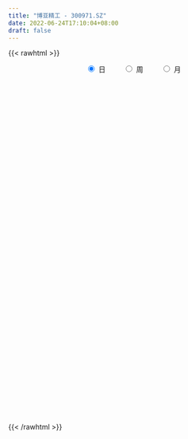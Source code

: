 ```yaml
---
title: "博亚精工 - 300971.SZ"
date: 2022-06-24T17:10:04+08:00
draft: false
---
```

{{< rawhtml >}}
    <div style="text-align: center">
        <label style="padding: 1rem;"><input style="margin-right: .5rem" type="radio" name="period" value="D" checked onclick="period_change(this)">日</label>
        <label style="padding: 1rem;"><input style="margin-right: .5rem" type="radio" name="period" value="W" onclick="period_change(this)">周</label>
        <label style="padding: 1rem;"><input style="margin-right: .5rem" type="radio" name="period" value="M" onclick="period_change(this)">月</label>
    </div>
    <div id="chart" style="height: 700px;"></div> 
    <script type="text/javascript">
        const D_v = [139037.34,92445.89,73125.87,80914.86,70982.46,44482.24,41863.91,31491.57,35878.96,38250.57,38252.52,32068.33,35943.64,37790.79,27698.9,36120.5,53843.96,32982.58,24086.27,30778.63,22217.7,20550.76,42013.86,30377.61,40845.76,30588.51,29373.66,22307.16,25020.8,30353.34,25130.33,26266.7,23688.83,17974.79,16835.4,39855.44,29773.7,24817.72,25462.7,28750.96,23483.54,11874.66,13278.51,14773.24,32583.2,26816.09,20167.13,13720.23,10401.37,14699.93,9747.79,11817.84,10522.97,8174.09,14219.99,10312.87,15884.62,14736.74,14539.2,12418.64,8589.17,10529.0,8806.54,10210.83,12000.91,11700.6,15303.2,32148.65,19069.82,16508.05,16596.69,12438.22,11035.95,19103.13,21287.46,18340.95,29730.82,23813.06,22858.8,34805.84,32520.82,26031.3,54473.54,50428.42,39341.34,28431.37,33750.84,53819.35,79688.36,72992.7,46280.64,63978.43,82988.38,76992.22,65576.5,46847.44,43279.73,41895.03,33385.56,23165.41,31147.27,23696.24,18544.94,17124.68,38862.53,26803.94,30220.03,31107.67,13638.78,11041.52,14353.0,12096.36,11744.8,10891.8,10308.0,6883.0,6713.01,8104.0,8743.44,18357.07,12492.35,12046.59,9754.99,17298.83,13247.57,17048.71,10240.09,19320.27,14662.64,16049.77,7412.18,9829.27,20187.43,10122.27,11365.6,14155.01,19912.42,14604.17,16377.91,14908.81,18852.88,17145.73,14568.27,19459.71,13907.66,16997.96,15174.64,14333.63,10819.75,12410.38,11477.42,9257.0,10459.89,12317.5,14557.92,10932.05,11092.56,8503.95,13274.49,8085.26,5998.66,6640.9,10008.38,8661.92,18038.24,13826.52,8731.03,6072.48,7155.61,6963.8,8156.15,3918.15,9098.05,5809.95,7680.36,8237.14,8328.64,14614.48,9304.7,17328.87,9937.96,13845.85,9403.01,12846.77,17385.34,8218.49,11341.75,6551.11,9371.3,5105.4,4193.04,5893.92,4062.8,4798.1,4263.24,2868.82,5814.95,3989.32,3767.73,3639.46,3730.65,3087.0,16013.3,9485.61,7870.76,6098.19,13264.87,8744.95,20960.9,16508.02,11023.21,9572.94,9367.06,12625.87,14267.26,16749.19,13642.8,11713.66,9376.54,6799.69,5358.45,5857.22,6243.38,7428.01,4466.18,5063.0,4900.79,5159.48,5168.4,3414.0,4132.76,3792.45,3078.92,3521.45,3379.19,3052.69,4772.66,5746.25,4894.22,18292.88,20628.84,12759.67,10125.26,19144.1,13933.22,10945.5,9402.0,9810.4,18418.84,10877.08,11040.04,7195.5,8063.53,7689.45,8693.87,6539.0,9385.7,10188.05,5123.45,4522.35,4417.0,6827.85,4347.96,4853.0,5460.9,4904.7,8486.0,4330.45,6180.9,4613.0,5435.99,5333.0,5062.82,6807.0,8737.83,7048.06,6039.0,5736.35,4465.0,5235.5,7412.05,6096.5,5638.0,12151.38,7800.06,13811.1,10805.5,8774.19,8702.0]
const D_histogram = [0.0,0.0031908832,-0.0530577512,-0.3081419205,-0.6903706923,-0.9277405084,-1.005512697,-0.9992196535,-1.0448641177,-0.9153476196,-0.7420117876,-0.6966631819,-0.4808823071,-0.2884705578,-0.2120326187,-0.0101447372,0.1226045862,0.1562793968,0.1869996978,0.1449084734,0.1477631641,0.1246958162,0.2579755738,0.258952298,0.3971717545,0.4479736205,0.4779521157,0.4532892787,0.3620910335,0.3952420335,0.3856313866,0.3928776299,0.3398528842,0.2874325699,0.2489711236,0.3113286649,0.2873948546,0.248265514,0.2253479991,0.0792624087,-0.0976163774,-0.2166542525,-0.2301632937,-0.182039741,-0.0935648235,-0.0014539696,0.0070620964,-0.0111147111,0.0111156404,-0.0273957629,-0.0425472223,-0.0925818375,-0.1444158597,-0.1451917363,-0.0874285201,-0.0334553322,0.017303757,0.07994059,0.1057131307,0.0895570972,0.0956271008,0.0544650201,0.0291284428,-0.0105542853,-0.0781844424,-0.0798359441,-0.0341211763,0.0612993594,0.0525446573,0.0669024866,-0.0576825592,-0.1088913133,-0.1188347162,-0.0083097325,0.0436740349,0.1384654716,0.2586322712,0.2978321333,0.3294984643,0.4044478833,0.4876356264,0.4479848177,0.5327861617,0.6554704117,0.5604010227,0.5061383443,0.4408528708,0.4840333673,0.8043442501,0.8744884359,0.7419576442,0.7627046455,0.9468966781,1.2478843122,1.1133350585,0.8322072377,0.7356141785,0.4447261578,0.1573357642,-0.0601868442,-0.3544801699,-0.5759956509,-0.7447139603,-0.8532055866,-0.7465613703,-0.7106268953,-0.6426948016,-0.8241995131,-0.934311207,-0.9496537612,-1.0155853846,-1.1183032902,-1.0855349564,-1.0953635933,-0.9667825316,-0.8287380276,-0.7188276296,-0.6510961276,-0.5403923745,-0.314152268,-0.1861842365,-0.0424940425,0.0780878081,0.2325699098,0.2241731757,0.259120651,0.2454225308,0.1356608107,0.0726030648,-0.1392835857,-0.2307264124,-0.2260416881,-0.1053150959,-0.0366452167,0.0533161541,0.1428507043,0.2947453206,0.3820033481,0.4788249086,0.5378213997,0.6306945066,0.6829734104,0.6397792794,0.6792258347,0.6577258195,0.6014827104,0.5090863433,0.4449381451,0.3555334612,0.2516222033,0.1626375071,0.0496501098,-0.0151359946,0.0168997174,-0.0899311724,-0.2218361908,-0.4067092633,-0.5637474069,-0.5476796128,-0.5043930079,-0.4311258354,-0.3597945331,-0.2421799025,-0.1420126595,0.0437617276,0.0365911391,-0.0510159983,-0.077754921,-0.0417895494,-0.0659534837,-0.1716988089,-0.1950077606,-0.1286047663,-0.0704248578,-0.007524862,0.0556915988,0.0965202708,0.1503125401,0.1554608312,0.1888462379,0.1860572769,0.0933085158,0.0681631006,0.0865529595,-0.0597462284,-0.1380906821,-0.263870885,-0.3470938582,-0.4935773205,-0.561779159,-0.5658491046,-0.6437293559,-0.6187329323,-0.6159475612,-0.5352047094,-0.4130796895,-0.2589904519,-0.1344736409,-0.07428009,-0.0688764378,-0.0590115428,-0.0231205264,0.1555278928,0.2422648459,0.258636288,0.3034847787,0.386751932,0.4339694804,0.4953326367,0.5446236722,0.4944545351,0.4427991032,0.3587255397,0.3498200224,0.3092021849,0.3082062734,0.1399413691,-0.0799903652,-0.2204006362,-0.3152308746,-0.419836987,-0.5649732139,-0.577283629,-0.4935313173,-0.4051648105,-0.2946407226,-0.1996017137,-0.1104993253,-0.1105853728,-0.1107950794,-0.1280495447,-0.1560673295,-0.1207220065,-0.0765957508,-0.0661186157,-0.0375636769,-0.0807758126,-0.1607772145,-0.2822515251,-0.1093643298,0.0113801258,0.0401183,-0.0267852893,0.0292605981,0.0342815056,0.0542046767,-0.0351241525,-0.0764862873,-0.3681534789,-0.6078489138,-0.6772125492,-0.7144079316,-0.6244781371,-0.4938975929,-0.3537683278,-0.2052591346,-0.0434985957,0.0786200657,0.1788837629,0.2527655479,0.2992807859,0.3229699689,0.3533486418,0.3842459508,0.4129728686,0.4563993886,0.3851072333,0.3634720049,0.3547593819,0.3384783201,0.3519970654,0.3692810957,0.3884537632,0.4254268867,0.4763927549,0.4532375907,0.4112472067,0.3223390931,0.2507077245,0.2154248885,0.1525908885,0.1079814377,0.0922034103,0.0746916681,0.0849207962,0.1124457615,0.0687019753,0.0794277012,0.1069579774]
const D_fast = [0.0,0.003988604,-0.0655244681,-0.3976441176,-0.9524655624,-1.4217705057,-1.7509208686,-1.9944327384,-2.301293232,-2.4006136389,-2.4127807538,-2.5415979435,-2.4460376455,-2.3257435357,-2.3023137512,-2.102962054,-1.9395615841,-1.8668169243,-1.7893466989,-1.7952108049,-1.7554153232,-1.7473087171,-1.5495350659,-1.4838202673,-1.2463078721,-1.083512601,-0.9340460769,-0.8453865942,-0.846062081,-0.7141005726,-0.6273033729,-0.5218377222,-0.4898992468,-0.4704614186,-0.446680084,-0.3064903765,-0.2585754731,-0.2356384352,-0.2022189504,-0.3284889386,-0.529771819,-0.7029732572,-0.7740231219,-0.7714095045,-0.7063257928,-0.6145784313,-0.6042968412,-0.6252523265,-0.6002430648,-0.6456034089,-0.6713916739,-0.7445717484,-0.8325097356,-0.8695835463,-0.8336774601,-0.7880681052,-0.7329830767,-0.6503610963,-0.5981602729,-0.5919270321,-0.5619502533,-0.589496079,-0.6075505455,-0.649871845,-0.7370481127,-0.7586586004,-0.7214741266,-0.6107287512,-0.6063472889,-0.575263838,-0.7142695235,-0.792701106,-0.8323531879,-0.7239056374,-0.6610033612,-0.5315955567,-0.3467706892,-0.2331127938,-0.1190718467,0.0569895432,0.2620861928,0.3344315885,0.552429473,0.8389813259,0.8840121926,0.9562841003,1.0012118444,1.1654006828,1.6867976282,1.9755639229,2.0285225422,2.239945705,2.6608619071,3.2738206192,3.4176051302,3.3445291188,3.4318396042,3.252133123,3.0040766705,2.771507351,2.3885939828,2.023079589,1.6681827895,1.3463897667,1.2663936403,1.1246713915,1.0319297848,0.644375195,0.3006856994,0.0479297049,-0.2718982647,-0.6541919928,-0.8928073982,-1.1764769334,-1.2895915045,-1.3587315074,-1.4285280168,-1.5235705467,-1.5479648873,-1.4002628477,-1.3188408754,-1.185774192,-1.0456703894,-0.8330458103,-0.7853992505,-0.6856716124,-0.6380140999,-0.7138606174,-0.758767597,-1.005475144,-1.1545995738,-1.2064252715,-1.1120274532,-1.0525188782,-0.9492284689,-0.8239812427,-0.5984002962,-0.4156414317,-0.199113644,-0.005661803,0.2448849305,0.467907187,0.5846578758,0.7939108898,0.9368423294,1.030969898,1.0658451167,1.1129314548,1.1124101362,1.0714044291,1.0230791096,0.9225042398,0.8539341368,0.8901947782,0.7608810952,0.573517029,0.2869666407,-0.0110083546,-0.1318604636,-0.2146721108,-0.2491863972,-0.2678037281,-0.2107340731,-0.146069995,0.0506448239,0.0526220203,-0.0477391167,-0.0939167697,-0.0683987854,-0.1090510907,-0.257721118,-0.3297820099,-0.2955302071,-0.2549565131,-0.1939377328,-0.1167983723,-0.0518396327,0.0395307717,0.0835442706,0.1641412368,0.207866595,0.1384449629,0.1303403228,0.1703684216,0.0091326766,-0.1037344477,-0.2954823718,-0.4654788095,-0.7353566019,-0.9440032302,-1.0895354519,-1.3283480422,-1.4580348517,-1.6092363709,-1.6622946965,-1.6434395989,-1.5540979743,-1.4631995736,-1.4215760451,-1.4333915023,-1.438279493,-1.4081686083,-1.1906382159,-1.0433350513,-0.9623045371,-0.8415848518,-0.6616297155,-0.5059197971,-0.3207234815,-0.135276528,-0.0618320313,-0.0027876874,0.0028201341,0.0813696223,0.118052331,0.194107988,0.0608284258,-0.1791008997,-0.3746113298,-0.5482492868,-0.757814646,-1.0441941764,-1.2008254988,-1.2404560163,-1.2533807122,-1.2165168049,-1.1713782244,-1.1099006674,-1.1376330581,-1.1655415345,-1.214808386,-1.2818430031,-1.2766781818,-1.2517008638,-1.2577533826,-1.2385893631,-1.3019954519,-1.4221911574,-1.6142283494,-1.4686822365,-1.3450927494,-1.3063250002,-1.3799249118,-1.3165638749,-1.302972591,-1.2694982508,-1.3676081181,-1.4280918247,-1.8117973861,-2.2034550494,-2.4421218221,-2.6579191873,-2.7241089272,-2.7170027812,-2.6653155981,-2.5681211885,-2.4172352986,-2.2754616207,-2.1304769828,-1.9934038109,-1.8720683763,-1.7676367011,-1.6489208678,-1.5219620711,-1.3899919361,-1.232465569,-1.2074809159,-1.1382481431,-1.0582709206,-0.9899324025,-0.8884143908,-0.7788100866,-0.6625239783,-0.519194133,-0.3491300761,-0.2589758426,-0.198154425,-0.2064777653,-0.2154322027,-0.1968588166,-0.2215450945,-0.2391591859,-0.2318863607,-0.2307251859,-0.1992658588,-0.1436294531,-0.1701977455,-0.1396150943,-0.0853453237]
const D_slow = [0.0,0.0007977208,-0.012466717,-0.0895021971,-0.2620948702,-0.4940299973,-0.7454081715,-0.9952130849,-1.2564291143,-1.4852660192,-1.6707689661,-1.8449347616,-1.9651553384,-2.0372729778,-2.0902811325,-2.0928173168,-2.0621661703,-2.0230963211,-1.9763463966,-1.9401192783,-1.9031784873,-1.8720045332,-1.8075106398,-1.7427725653,-1.6434796266,-1.5314862215,-1.4119981926,-1.2986758729,-1.2081531145,-1.1093426062,-1.0129347595,-0.914715352,-0.829752131,-0.7578939885,-0.6956512076,-0.6178190414,-0.5459703277,-0.4839039492,-0.4275669495,-0.4077513473,-0.4321554416,-0.4863190048,-0.5438598282,-0.5893697634,-0.6127609693,-0.6131244617,-0.6113589376,-0.6141376154,-0.6113587053,-0.618207646,-0.6288444516,-0.6519899109,-0.6880938759,-0.7243918099,-0.74624894,-0.754612773,-0.7502868338,-0.7303016863,-0.7038734036,-0.6814841293,-0.6575773541,-0.6439610991,-0.6366789884,-0.6393175597,-0.6588636703,-0.6788226563,-0.6873529504,-0.6720281105,-0.6588919462,-0.6421663246,-0.6565869644,-0.6838097927,-0.7135184717,-0.7155959049,-0.7046773961,-0.6700610282,-0.6054029604,-0.5309449271,-0.448570311,-0.3474583402,-0.2255494336,-0.1135532292,0.0196433113,0.1835109142,0.3236111699,0.450145756,0.5603589736,0.6813673155,0.882453378,1.101075487,1.286564898,1.4772410594,1.713965229,2.025936307,2.3042700716,2.5123218811,2.6962254257,2.8074069652,2.8467409062,2.8316941952,2.7430741527,2.59907524,2.4128967499,2.1995953532,2.0129550106,1.8352982868,1.6746245864,1.4685747081,1.2349969064,0.9975834661,0.7436871199,0.4641112974,0.1927275583,-0.0811133401,-0.3228089729,-0.5299934798,-0.7097003872,-0.8724744191,-1.0075725128,-1.0861105798,-1.1326566389,-1.1432801495,-1.1237581975,-1.0656157201,-1.0095724261,-0.9447922634,-0.8834366307,-0.849521428,-0.8313706618,-0.8661915583,-0.9238731614,-0.9803835834,-1.0067123574,-1.0158736615,-1.002544623,-0.9668319469,-0.8931456168,-0.7976447798,-0.6779385526,-0.5434832027,-0.3858095761,-0.2150662235,-0.0551214036,0.1146850551,0.2791165099,0.4294871875,0.5567587734,0.6679933097,0.756876675,0.8197822258,0.8604416026,0.87285413,0.8690701314,0.8732950607,0.8508122676,0.7953532199,0.6936759041,0.5527390523,0.4158191491,0.2897208972,0.1819394383,0.091990805,0.0314458294,-0.0040573355,0.0068830964,0.0160308812,0.0032768816,-0.0161618487,-0.026609236,-0.0430976069,-0.0860223091,-0.1347742493,-0.1669254409,-0.1845316553,-0.1864128708,-0.1724899711,-0.1483599034,-0.1107817684,-0.0719165606,-0.0247050011,0.0218093181,0.0451364471,0.0621772222,0.0838154621,0.068878905,0.0343562345,-0.0316114868,-0.1183849513,-0.2417792815,-0.3822240712,-0.5236863473,-0.6846186863,-0.8393019194,-0.9932888097,-1.1270899871,-1.2303599094,-1.2951075224,-1.3287259326,-1.3472959551,-1.3645150646,-1.3792679502,-1.3850480819,-1.3461661087,-1.2855998972,-1.2209408252,-1.1450696305,-1.0483816475,-0.9398892774,-0.8160561182,-0.6799002002,-0.5562865664,-0.4455867906,-0.3559054057,-0.2684504001,-0.1911498539,-0.1140982855,-0.0791129432,-0.0991105345,-0.1542106936,-0.2330184122,-0.337977659,-0.4792209625,-0.6235418697,-0.746924699,-0.8482159017,-0.9218760823,-0.9717765107,-0.9994013421,-1.0270476853,-1.0547464551,-1.0867588413,-1.1257756737,-1.1559561753,-1.175105113,-1.1916347669,-1.2010256862,-1.2212196393,-1.2614139429,-1.3319768242,-1.3593179067,-1.3564728752,-1.3464433002,-1.3531396225,-1.345824473,-1.3372540966,-1.3237029274,-1.3324839656,-1.3516055374,-1.4436439071,-1.5956061356,-1.7649092729,-1.9435112558,-2.09963079,-2.2231051883,-2.3115472702,-2.3628620539,-2.3737367028,-2.3540816864,-2.3093607457,-2.2461693587,-2.1713491622,-2.09060667,-2.0022695096,-1.9062080219,-1.8029648047,-1.6888649576,-1.5925881492,-1.501720148,-1.4130303025,-1.3284107225,-1.2404114562,-1.1480911822,-1.0509777415,-0.9446210198,-0.825522831,-0.7122134333,-0.6094016317,-0.5288168584,-0.4661399273,-0.4122837051,-0.374135983,-0.3471406236,-0.324089771,-0.305416854,-0.2841866549,-0.2560752146,-0.2388997208,-0.2190427955,-0.1923033011]
const D_data = [['2021-04-15', 50.0, 45.26, 45.02, 53.28],['2021-04-16', 41.66, 45.31, 41.22, 46.0],['2021-04-19', 44.0, 44.4, 42.0, 45.36],['2021-04-20', 44.65, 40.91, 40.66, 45.25],['2021-04-21', 39.45, 37.16, 37.0, 40.2],['2021-04-22', 37.1, 36.59, 36.11, 37.58],['2021-04-23', 36.95, 36.87, 36.76, 37.77],['2021-04-26', 36.18, 36.8, 35.86, 37.28],['2021-04-27', 36.6, 35.06, 34.63, 36.69],['2021-04-28', 35.35, 36.5, 35.3, 37.09],['2021-04-29', 36.27, 36.98, 36.13, 37.71],['2021-04-30', 36.59, 35.14, 35.03, 37.4],['2021-05-06', 35.12, 37.24, 34.8, 37.24],['2021-05-07', 37.6, 37.46, 36.61, 38.52],['2021-05-10', 37.59, 36.24, 36.11, 37.6],['2021-05-11', 35.86, 38.18, 35.72, 38.18],['2021-05-12', 38.8, 37.97, 37.9, 40.98],['2021-05-13', 37.14, 37.0, 36.4, 37.95],['2021-05-14', 37.2, 36.99, 36.72, 37.6],['2021-05-17', 37.0, 35.9, 35.4, 37.17],['2021-05-18', 35.63, 36.2, 35.63, 36.97],['2021-05-19', 36.04, 35.66, 35.61, 36.54],['2021-05-20', 35.66, 37.81, 35.5, 38.12],['2021-05-21', 37.3, 36.47, 36.21, 37.74],['2021-05-24', 36.37, 38.59, 36.02, 38.68],['2021-05-25', 38.99, 38.12, 37.55, 39.2],['2021-05-26', 37.97, 38.24, 37.32, 38.62],['2021-05-27', 38.2, 37.75, 37.56, 38.2],['2021-05-28', 37.78, 36.75, 36.66, 38.14],['2021-05-31', 36.76, 38.29, 36.67, 38.36],['2021-06-01', 37.92, 37.98, 37.61, 38.46],['2021-06-02', 38.24, 38.36, 37.82, 38.69],['2021-06-03', 38.67, 37.65, 37.61, 38.76],['2021-06-04', 37.38, 37.51, 37.23, 38.5],['2021-06-07', 37.52, 37.55, 37.23, 38.3],['2021-06-08', 37.53, 39.01, 37.3, 39.38],['2021-06-09', 38.82, 38.19, 38.08, 39.3],['2021-06-10', 38.29, 37.97, 37.65, 38.66],['2021-06-11', 37.52, 38.13, 37.31, 38.35],['2021-06-15', 38.14, 36.19, 35.97, 38.16],['2021-06-16', 35.9, 34.86, 34.71, 36.0],['2021-06-17', 34.32, 34.59, 34.32, 35.06],['2021-06-18', 34.65, 35.3, 34.65, 35.45],['2021-06-21', 34.89, 35.92, 34.89, 35.97],['2021-06-22', 36.51, 36.6, 36.51, 38.5],['2021-06-23', 36.53, 37.01, 36.53, 38.2],['2021-06-24', 36.6, 36.15, 36.03, 37.54],['2021-06-25', 36.0, 35.7, 35.6, 36.27],['2021-06-28', 36.39, 36.13, 35.69, 36.39],['2021-06-29', 36.23, 35.23, 35.01, 36.23],['2021-06-30', 35.23, 35.26, 35.08, 35.54],['2021-07-01', 35.51, 34.5, 34.46, 35.51],['2021-07-02', 34.79, 34.01, 33.88, 34.89],['2021-07-05', 34.01, 34.29, 33.92, 34.3],['2021-07-06', 34.8, 34.98, 34.19, 35.24],['2021-07-07', 34.68, 35.08, 34.61, 35.23],['2021-07-08', 35.12, 35.21, 34.81, 35.74],['2021-07-09', 35.21, 35.6, 35.01, 35.82],['2021-07-12', 36.0, 35.35, 35.17, 36.0],['2021-07-13', 35.59, 34.83, 34.72, 35.59],['2021-07-14', 34.76, 35.06, 34.6, 35.11],['2021-07-15', 35.05, 34.34, 34.07, 35.09],['2021-07-16', 34.35, 34.3, 34.1, 34.85],['2021-07-19', 34.08, 33.86, 33.68, 34.53],['2021-07-20', 33.83, 33.09, 32.91, 33.83],['2021-07-21', 33.3, 33.57, 32.95, 33.86],['2021-07-22', 33.57, 34.14, 33.08, 34.17],['2021-07-23', 34.5, 35.06, 34.26, 35.86],['2021-07-26', 34.6, 33.94, 33.65, 35.34],['2021-07-27', 34.34, 34.2, 33.82, 35.23],['2021-07-28', 33.79, 32.07, 32.04, 34.0],['2021-07-29', 32.07, 32.35, 32.07, 32.78],['2021-07-30', 32.0, 32.51, 31.9, 32.8],['2021-08-02', 32.51, 34.14, 32.05, 34.18],['2021-08-03', 34.4, 33.76, 33.67, 35.28],['2021-08-04', 33.73, 34.67, 33.73, 34.85],['2021-08-05', 34.74, 35.64, 34.41, 35.96],['2021-08-06', 36.0, 35.2, 34.72, 36.3],['2021-08-09', 35.41, 35.48, 35.16, 36.35],['2021-08-10', 35.39, 36.55, 35.28, 37.37],['2021-08-11', 36.46, 37.4, 36.21, 37.57],['2021-08-12', 37.0, 36.33, 35.71, 37.02],['2021-08-13', 36.2, 38.4, 36.0, 42.01],['2021-08-16', 38.5, 39.93, 37.51, 40.5],['2021-08-17', 39.23, 37.8, 37.58, 39.56],['2021-08-18', 37.33, 38.39, 37.06, 38.6],['2021-08-19', 37.7, 38.38, 36.76, 39.4],['2021-08-20', 39.25, 40.14, 38.5, 42.58],['2021-08-23', 41.46, 45.23, 41.0, 47.67],['2021-08-24', 44.66, 43.97, 43.25, 47.37],['2021-08-25', 43.14, 42.08, 41.61, 43.69],['2021-08-26', 42.27, 44.5, 41.04, 46.37],['2021-08-27', 44.0, 48.02, 42.62, 52.86],['2021-08-30', 48.02, 51.95, 46.22, 54.76],['2021-08-31', 51.82, 48.2, 48.1, 53.33],['2021-09-01', 48.78, 46.36, 45.51, 49.23],['2021-09-02', 46.05, 48.65, 45.56, 49.57],['2021-09-03', 47.6, 46.03, 44.6, 50.88],['2021-09-06', 46.01, 45.15, 43.35, 46.19],['2021-09-07', 44.52, 45.1, 44.37, 45.72],['2021-09-08', 44.72, 42.98, 42.98, 44.97],['2021-09-09', 42.83, 42.5, 41.7, 43.8],['2021-09-10', 42.74, 41.93, 41.3, 42.96],['2021-09-13', 42.0, 41.62, 41.16, 42.65],['2021-09-14', 41.76, 43.97, 41.4, 44.65],['2021-09-15', 43.0, 43.16, 42.21, 44.38],['2021-09-16', 42.95, 43.55, 42.36, 45.36],['2021-09-17', 43.5, 39.75, 39.65, 43.5],['2021-09-22', 38.69, 39.34, 38.59, 40.31],['2021-09-23', 39.92, 39.59, 39.17, 39.95],['2021-09-24', 39.3, 38.07, 37.92, 39.54],['2021-09-27', 37.91, 36.38, 36.15, 38.56],['2021-09-28', 36.59, 37.05, 36.11, 38.1],['2021-09-29', 36.41, 35.71, 35.61, 36.96],['2021-09-30', 36.09, 36.91, 36.0, 37.0],['2021-10-08', 37.12, 36.97, 36.8, 37.5],['2021-10-11', 36.99, 36.58, 35.71, 36.99],['2021-10-12', 36.68, 35.87, 35.06, 36.68],['2021-10-13', 35.6, 36.28, 35.3, 36.88],['2021-10-14', 35.95, 38.15, 35.95, 38.62],['2021-10-15', 37.47, 37.52, 37.02, 38.19],['2021-10-18', 37.01, 38.2, 37.01, 38.61],['2021-10-19', 37.91, 38.48, 37.63, 38.56],['2021-10-20', 38.56, 39.62, 38.19, 40.22],['2021-10-21', 39.0, 38.01, 37.73, 39.01],['2021-10-22', 37.89, 38.68, 36.89, 39.36],['2021-10-25', 38.21, 38.2, 37.69, 38.45],['2021-10-26', 36.94, 36.69, 36.37, 38.48],['2021-10-27', 36.61, 36.77, 36.22, 38.58],['2021-10-28', 36.21, 34.01, 34.01, 36.26],['2021-10-29', 34.01, 34.42, 33.75, 34.85],['2021-11-01', 34.29, 35.07, 34.29, 35.32],['2021-11-02', 35.1, 36.59, 35.1, 37.4],['2021-11-03', 36.21, 36.25, 35.8, 36.74],['2021-11-04', 36.38, 36.81, 36.1, 37.2],['2021-11-05', 36.62, 37.23, 36.29, 37.58],['2021-11-08', 37.32, 38.71, 36.89, 39.53],['2021-11-09', 38.51, 38.7, 38.1, 38.95],['2021-11-10', 38.89, 39.56, 38.63, 39.62],['2021-11-11', 39.24, 39.83, 39.01, 40.29],['2021-11-12', 39.98, 41.07, 39.98, 41.28],['2021-11-15', 41.0, 41.44, 40.25, 41.85],['2021-11-16', 41.44, 40.78, 40.15, 41.44],['2021-11-17', 40.5, 42.34, 40.3, 42.98],['2021-11-18', 42.3, 42.19, 41.42, 42.56],['2021-11-19', 41.8, 42.1, 41.62, 43.47],['2021-11-22', 42.0, 41.76, 41.64, 42.77],['2021-11-23', 42.38, 42.16, 41.8, 43.34],['2021-11-24', 42.63, 41.85, 41.52, 42.66],['2021-11-25', 42.25, 41.5, 41.21, 42.25],['2021-11-26', 41.7, 41.45, 41.41, 42.77],['2021-11-29', 40.57, 40.81, 40.5, 41.43],['2021-11-30', 40.7, 41.07, 40.21, 41.95],['2021-12-01', 41.08, 42.32, 40.6, 42.32],['2021-12-02', 42.36, 40.47, 40.12, 42.36],['2021-12-03', 40.21, 39.5, 39.43, 40.49],['2021-12-06', 39.61, 37.83, 37.74, 39.65],['2021-12-07', 37.98, 36.95, 36.81, 37.98],['2021-12-08', 37.4, 38.36, 37.4, 39.46],['2021-12-09', 38.55, 38.49, 38.29, 38.97],['2021-12-10', 38.09, 38.84, 38.02, 39.2],['2021-12-13', 38.91, 38.91, 38.28, 39.29],['2021-12-14', 38.5, 39.77, 38.5, 40.16],['2021-12-15', 39.93, 39.99, 39.4, 40.36],['2021-12-16', 40.0, 41.8, 40.0, 41.87],['2021-12-17', 41.4, 39.9, 39.89, 41.75],['2021-12-20', 39.61, 38.63, 38.57, 39.94],['2021-12-21', 38.63, 39.03, 38.46, 39.33],['2021-12-22', 38.95, 39.79, 38.85, 40.38],['2021-12-23', 40.06, 39.02, 38.58, 40.06],['2021-12-24', 38.9, 37.54, 37.5, 39.4],['2021-12-27', 37.8, 38.06, 37.33, 38.38],['2021-12-28', 38.33, 39.15, 38.29, 39.85],['2021-12-29', 39.15, 39.28, 38.61, 39.58],['2021-12-30', 39.44, 39.61, 38.92, 40.0],['2021-12-31', 39.61, 39.95, 39.4, 40.25],['2022-01-04', 39.94, 39.99, 39.12, 39.99],['2022-01-05', 39.49, 40.49, 39.14, 40.66],['2022-01-06', 39.9, 40.15, 39.45, 40.5],['2022-01-07', 40.0, 40.74, 39.56, 41.07],['2022-01-10', 40.55, 40.52, 40.01, 40.95],['2022-01-11', 40.59, 39.25, 39.2, 41.18],['2022-01-12', 39.35, 39.85, 39.35, 40.92],['2022-01-13', 40.02, 40.45, 39.32, 40.85],['2022-01-14', 39.81, 38.06, 37.81, 39.93],['2022-01-17', 37.8, 38.23, 37.42, 38.7],['2022-01-18', 38.28, 36.92, 36.92, 38.36],['2022-01-19', 36.99, 36.63, 36.45, 37.17],['2022-01-20', 36.61, 34.85, 34.6, 36.85],['2022-01-21', 35.19, 34.78, 34.49, 35.19],['2022-01-24', 34.78, 34.87, 34.33, 35.11],['2022-01-25', 34.47, 33.15, 33.15, 35.1],['2022-01-26', 33.15, 33.68, 33.15, 34.16],['2022-01-27', 33.68, 32.85, 32.8, 33.72],['2022-01-28', 33.39, 33.44, 32.66, 33.75],['2022-02-07', 33.88, 33.96, 33.61, 34.2],['2022-02-08', 33.95, 34.66, 33.51, 34.81],['2022-02-09', 34.5, 34.7, 34.45, 34.99],['2022-02-10', 34.73, 34.12, 34.0, 34.84],['2022-02-11', 34.07, 33.36, 33.1, 34.11],['2022-02-14', 33.65, 33.21, 33.01, 33.85],['2022-02-15', 33.53, 33.43, 32.93, 33.53],['2022-02-16', 33.42, 35.66, 33.18, 36.49],['2022-02-17', 35.05, 35.2, 34.92, 35.86],['2022-02-18', 34.95, 34.62, 34.2, 35.35],['2022-02-21', 34.62, 35.2, 34.32, 35.28],['2022-02-22', 35.37, 36.15, 34.41, 37.56],['2022-02-23', 36.13, 36.24, 35.56, 36.5],['2022-02-24', 35.8, 36.96, 35.31, 37.53],['2022-02-25', 35.91, 37.42, 35.6, 37.79],['2022-02-28', 37.47, 36.5, 36.18, 37.61],['2022-03-01', 36.57, 36.51, 36.3, 37.41],['2022-03-02', 36.31, 36.0, 35.68, 36.52],['2022-03-03', 36.03, 36.93, 35.61, 36.99],['2022-03-04', 36.5, 36.63, 35.81, 37.43],['2022-03-07', 36.59, 37.24, 35.8, 37.68],['2022-03-08', 37.34, 34.85, 34.63, 37.38],['2022-03-09', 34.67, 33.16, 31.16, 35.21],['2022-03-10', 34.0, 33.04, 32.81, 34.34],['2022-03-11', 32.82, 32.73, 31.58, 32.92],['2022-03-14', 32.22, 31.73, 31.71, 32.7],['2022-03-15', 31.73, 30.09, 30.09, 31.73],['2022-03-16', 30.6, 30.79, 29.8, 31.05],['2022-03-17', 31.28, 31.66, 30.86, 32.05],['2022-03-18', 31.7, 31.71, 31.35, 32.08],['2022-03-21', 31.73, 32.12, 31.6, 32.23],['2022-03-22', 31.82, 32.15, 31.82, 32.77],['2022-03-23', 31.96, 32.31, 31.78, 32.46],['2022-03-24', 32.05, 31.2, 31.1, 32.05],['2022-03-25', 31.31, 30.96, 30.96, 31.74],['2022-03-28', 31.87, 30.45, 30.0, 31.87],['2022-03-29', 30.45, 29.92, 29.91, 30.79],['2022-03-30', 29.97, 30.46, 29.97, 30.6],['2022-03-31', 30.46, 30.54, 30.01, 30.89],['2022-04-01', 30.1, 30.04, 30.0, 30.6],['2022-04-06', 30.01, 30.16, 29.92, 30.44],['2022-04-07', 30.0, 29.0, 28.88, 30.1],['2022-04-08', 29.28, 27.93, 27.8, 29.28],['2022-04-11', 27.88, 26.5, 26.43, 27.88],['2022-04-12', 26.55, 29.98, 26.3, 31.68],['2022-04-13', 29.69, 29.89, 28.1, 31.58],['2022-04-14', 30.49, 28.97, 28.63, 30.49],['2022-04-15', 28.19, 27.48, 27.3, 28.87],['2022-04-18', 27.5, 28.8, 27.18, 30.29],['2022-04-19', 28.23, 28.16, 27.88, 29.0],['2022-04-20', 28.15, 28.26, 27.9, 28.63],['2022-04-21', 28.1, 26.52, 26.36, 28.35],['2022-04-22', 26.7, 26.53, 25.62, 26.7],['2022-04-25', 23.5, 22.11, 22.0, 24.2],['2022-04-26', 21.79, 20.71, 20.61, 22.52],['2022-04-27', 20.32, 21.25, 20.0, 21.51],['2022-04-28', 20.9, 20.54, 20.26, 21.27],['2022-04-29', 20.87, 21.45, 20.64, 21.72],['2022-05-05', 21.57, 21.8, 21.35, 22.13],['2022-05-06', 21.41, 21.99, 21.22, 22.35],['2022-05-09', 21.84, 22.32, 21.83, 22.85],['2022-05-10', 21.91, 22.89, 21.91, 23.49],['2022-05-11', 22.68, 22.84, 22.62, 23.76],['2022-05-12', 22.71, 22.94, 22.69, 23.38],['2022-05-13', 23.27, 22.93, 22.72, 23.27],['2022-05-16', 22.93, 22.82, 22.8, 23.65],['2022-05-17', 23.0, 22.67, 22.2, 23.0],['2022-05-18', 22.56, 22.88, 22.56, 23.45],['2022-05-19', 22.7, 23.07, 22.42, 23.1],['2022-05-20', 23.14, 23.26, 22.93, 23.67],['2022-05-23', 23.23, 23.74, 23.22, 23.82],['2022-05-24', 23.68, 22.33, 22.31, 24.12],['2022-05-25', 22.21, 22.78, 22.16, 22.88],['2022-05-26', 22.85, 22.94, 22.03, 23.09],['2022-05-27', 23.3, 22.86, 22.71, 23.43],['2022-05-30', 23.28, 23.32, 22.46, 23.33],['2022-05-31', 23.37, 23.57, 22.73, 23.64],['2022-06-01', 23.75, 23.84, 23.08, 24.2],['2022-06-02', 23.7, 24.4, 23.54, 24.46],['2022-06-06', 24.46, 25.05, 24.46, 25.38],['2022-06-07', 24.95, 24.46, 24.29, 25.14],['2022-06-08', 24.46, 24.3, 23.9, 24.76],['2022-06-09', 24.23, 23.57, 23.33, 24.45],['2022-06-10', 23.16, 23.51, 22.81, 23.67],['2022-06-13', 23.5, 23.8, 23.39, 23.87],['2022-06-14', 23.66, 23.28, 22.51, 23.66],['2022-06-15', 23.36, 23.27, 23.15, 23.68],['2022-06-16', 23.27, 23.5, 23.02, 23.75],['2022-06-17', 23.18, 23.41, 22.71, 23.85],['2022-06-20', 23.45, 23.76, 23.4, 24.03],['2022-06-21', 23.7, 24.12, 23.51, 24.68],['2022-06-22', 23.96, 23.22, 23.19, 24.36],['2022-06-23', 23.16, 23.84, 23.01, 23.94],['2022-06-24', 23.9, 24.2, 23.89, 24.35]]
const W_v = [231483.23,311369.34,175941.95,73734.43,174732.21,145938.56,148135.89,123413.99,136744.96,77387.67,108059.89,57189.9,63328.31,54882.55,81364.19,75648.73,112275.42,170690.3,205771.32,345928.51,274590.92,129939.42,144118.85,39033.3,45040.96,6883.0,54409.87,69396.69,67684.95,65659.58,84656.19,82079.33,64215.82,57524.36,46954.92,57175.96,37079.07,34743.65,49576.69,63418.93,40588.05,23211.1,20080.28,40187.32,65576.93,56856.34,58281.88,29353.24,23705.67,17904.77,13571.6,66700.87,63235.22,55594.99,16383.32,35758.55,25906.71,28515.05,22638.81,32026.24,36533.43,49892.85]
const W_histogram = [0.0,-0.5386210826,-0.9571598672,-1.0178497997,-1.0267969342,-1.0036942672,-0.908372732,-0.7400798781,-0.5421198858,-0.5548778353,-0.4916451825,-0.5163562112,-0.3843944251,-0.3447077446,-0.2326877079,-0.2919089252,-0.120286491,0.219848706,0.5540991201,1.2577166592,1.5232146297,1.3620629152,1.0613687805,0.7184648014,0.3986277613,0.1869640145,0.085041482,0.0959805123,-0.1690249551,-0.1415189381,0.1339404436,0.370739242,0.4628342866,0.3753861912,0.2614573131,0.2460736009,0.0744452676,0.1181234541,0.1908080706,0.0559809243,-0.2402609032,-0.4977909686,-0.6360122772,-0.6052421089,-0.3705057084,-0.2484934506,-0.4014371535,-0.5339905359,-0.6283671513,-0.7032847578,-0.8364186213,-0.8912185208,-0.9239250724,-1.2025305495,-1.2592596689,-1.1455499784,-0.9672912286,-0.8023012393,-0.5286420252,-0.3550887556,-0.2021526283,-0.0128976232]
const W_fast = [0.0,-0.6732763533,-1.3311051047,-1.646257487,-1.9119038551,-2.1397247549,-2.2714964028,-2.2882235183,-2.2257934975,-2.3772709058,-2.4369495486,-2.5907496301,-2.5548864503,-2.601376706,-2.5475285962,-2.6797270448,-2.5381762333,-2.1430788599,-1.6703036657,-0.6522569619,-0.0059553339,0.1734086804,0.1380567408,-0.025231038,-0.2454111377,-0.4103338809,-0.4909960429,-0.4560618845,-0.7633235907,-0.7711973082,-0.4622528156,-0.1327692067,0.0750344095,0.081432862,0.0328683121,0.0790030002,-0.0740140163,-0.0008049663,0.1195816679,-0.0012502473,-0.3575573007,-0.7395351082,-1.0367594861,-1.1572998451,-1.0151898716,-0.9553009765,-1.2086039678,-1.4746549841,-1.7261233874,-1.9768621833,-2.3191007022,-2.5967052318,-2.8603930515,-3.4396311661,-3.8111752026,-3.9838530068,-4.0474170641,-4.0830023846,-3.9415036769,-3.8567225962,-3.7543246259,-3.5682940266]
const W_slow = [0.0,-0.1346552707,-0.3739452375,-0.6284076874,-0.8851069209,-1.1360304877,-1.3631236707,-1.5481436402,-1.6836736117,-1.8223930705,-1.9453043661,-2.0743934189,-2.1704920252,-2.2566689613,-2.3148408883,-2.3878181196,-2.4178897424,-2.3629275659,-2.2244027858,-1.909973621,-1.5291699636,-1.1886542348,-0.9233120397,-0.7436958393,-0.644038899,-0.5972978954,-0.5760375249,-0.5520423968,-0.5942986356,-0.6296783701,-0.5961932592,-0.5035084487,-0.3877998771,-0.2939533293,-0.228589001,-0.1670706008,-0.1484592839,-0.1189284203,-0.0712264027,-0.0572311716,-0.1172963974,-0.2417441396,-0.4007472089,-0.5520577361,-0.6446841632,-0.7068075259,-0.8071668143,-0.9406644483,-1.0977562361,-1.2735774255,-1.4826820809,-1.7054867111,-1.9364679792,-2.2371006165,-2.5519155338,-2.8383030284,-3.0801258355,-3.2807011453,-3.4128616516,-3.5016338405,-3.5521719976,-3.5553964034]
const W_data = [['2021-04-16', 50.0, 45.31, 41.22, 53.28],['2021-04-23', 44.0, 36.87, 36.11, 45.36],['2021-04-30', 36.18, 35.14, 34.63, 37.71],['2021-05-07', 35.12, 37.46, 34.8, 38.52],['2021-05-14', 37.59, 36.99, 35.72, 40.98],['2021-05-21', 37.0, 36.47, 35.4, 38.12],['2021-05-28', 36.37, 36.75, 36.02, 39.2],['2021-06-04', 36.76, 37.51, 36.67, 38.76],['2021-06-11', 37.52, 38.13, 37.23, 39.38],['2021-06-18', 38.14, 35.3, 34.32, 38.16],['2021-06-25', 34.89, 35.7, 34.89, 38.5],['2021-07-02', 36.39, 34.01, 33.88, 36.39],['2021-07-09', 34.01, 35.6, 33.92, 35.82],['2021-07-16', 36.0, 34.3, 34.07, 36.0],['2021-07-23', 34.08, 35.06, 32.91, 35.86],['2021-07-30', 34.6, 32.51, 31.9, 35.34],['2021-08-06', 32.51, 35.2, 32.05, 36.3],['2021-08-13', 35.41, 38.4, 35.16, 42.01],['2021-08-20', 38.5, 40.14, 36.76, 42.58],['2021-08-27', 41.46, 48.02, 41.0, 52.86],['2021-09-03', 48.02, 46.03, 44.6, 54.76],['2021-09-10', 46.01, 41.93, 41.3, 46.19],['2021-09-17', 42.0, 39.75, 39.65, 45.36],['2021-09-24', 38.69, 38.07, 37.92, 40.31],['2021-09-30', 37.91, 36.91, 35.61, 38.56],['2021-10-08', 37.12, 36.97, 36.8, 37.5],['2021-10-15', 36.99, 37.52, 35.06, 38.62],['2021-10-22', 37.01, 38.68, 36.89, 40.22],['2021-10-29', 38.21, 34.42, 33.75, 38.58],['2021-11-05', 34.29, 37.23, 34.29, 37.58],['2021-11-12', 37.32, 41.07, 36.89, 41.28],['2021-11-19', 41.0, 42.1, 40.15, 43.47],['2021-11-26', 42.0, 41.45, 41.21, 43.34],['2021-12-03', 40.57, 39.5, 39.43, 42.36],['2021-12-10', 39.61, 38.84, 36.81, 39.65],['2021-12-17', 38.91, 39.9, 38.28, 41.87],['2021-12-24', 39.61, 37.54, 37.5, 40.38],['2021-12-31', 37.8, 39.95, 37.33, 40.25],['2022-01-07', 39.94, 40.74, 39.12, 41.07],['2022-01-14', 40.55, 38.06, 37.81, 41.18],['2022-01-21', 37.8, 34.78, 34.49, 38.7],['2022-01-28', 34.78, 33.44, 32.66, 35.11],['2022-02-11', 33.88, 33.36, 33.1, 34.99],['2022-02-18', 33.65, 34.62, 32.93, 36.49],['2022-02-25', 34.62, 37.42, 34.32, 37.79],['2022-03-04', 37.47, 36.63, 35.61, 37.61],['2022-03-11', 36.59, 32.73, 31.16, 37.68],['2022-03-18', 32.22, 31.71, 29.8, 32.7],['2022-03-25', 31.73, 30.96, 30.96, 32.77],['2022-04-01', 31.87, 30.04, 29.91, 31.87],['2022-04-08', 30.01, 27.93, 27.8, 30.44],['2022-04-15', 27.88, 27.48, 26.3, 31.68],['2022-04-22', 27.5, 26.53, 25.62, 30.29],['2022-04-29', 23.5, 21.45, 20.0, 24.2],['2022-05-06', 21.57, 21.99, 21.22, 22.35],['2022-05-13', 21.84, 22.93, 21.83, 23.76],['2022-05-20', 22.93, 23.26, 22.2, 23.67],['2022-05-27', 23.23, 22.86, 22.03, 24.12],['2022-06-02', 23.28, 24.4, 22.46, 24.46],['2022-06-10', 24.46, 23.51, 22.81, 25.38],['2022-06-17', 23.5, 23.41, 22.51, 23.87],['2022-06-24', 23.45, 24.2, 23.01, 24.68]]
const M_v = [718794.5199999998,572894.4299999999,450102.26,297564.59,977234.2699999999,490154.7299999999,198374.51,316327.81,213761.0699999999,176794.77,136867.74,171699.5000000001,202481.87,117332.62,130322.34]
const M_histogram = [0.0,0.201025641,0.1226608226,-0.1091231329,0.7521297012,0.5298136972,0.2003797989,0.4039126902,0.4340454629,0.0089483054,-0.0684792098,-0.4994145002,-1.3279422965,-1.6438179161,-1.7131560869]
const M_fast = [0.0,0.2512820513,0.2035824385,-0.0554823002,0.9938029592,0.9039403794,0.6246014309,0.9291124947,1.0677566332,0.6448965521,0.5503492344,-0.005439681,-1.1659530514,-1.8927831502,-2.3904103426]
const M_slow = [0.0,0.0502564103,0.0809216159,0.0536408327,0.241673258,0.3741266823,0.424221632,0.5251998045,0.6337111703,0.6359482466,0.6188284442,0.4939748191,0.161989245,-0.248965234,-0.6772542557]
const M_data = [['2021-04-30', 50.0, 35.14, 34.63, 53.28],['2021-05-31', 35.12, 38.29, 34.8, 40.98],['2021-06-30', 37.92, 35.26, 34.32, 39.38],['2021-07-30', 35.51, 32.51, 31.9, 36.0],['2021-08-31', 32.51, 48.2, 32.05, 54.76],['2021-09-30', 48.78, 36.91, 35.61, 50.88],['2021-10-29', 37.12, 34.42, 33.75, 40.22],['2021-11-30', 34.29, 41.07, 34.29, 43.47],['2021-12-31', 41.08, 39.95, 36.81, 42.36],['2022-01-28', 39.94, 33.44, 32.66, 41.18],['2022-02-28', 33.88, 36.5, 32.93, 37.79],['2022-03-31', 36.57, 30.54, 29.8, 37.68],['2022-04-29', 30.1, 21.45, 20.0, 31.68],['2022-05-31', 21.57, 23.57, 21.22, 24.12],['2022-06-30', 23.75, 24.2, 22.51, 25.38]]
        const D_a = [null,null,null,null,null,null,null,null,34.63,null,null,null,null,null,null,null,40.98,null,null,null,null,null,null,null,null,null,null,null,36.66,null,null,null,null,null,null,39.38,null,null,null,null,null,34.32,null,null,null,null,null,null,36.39,null,null,null,33.88,null,null,null,null,null,36.0,null,null,null,null,null,null,null,null,null,null,null,null,null,31.9,null,null,null,null,null,null,null,null,null,null,null,null,null,null,null,null,null,null,null,null,54.76,null,null,null,null,null,null,null,null,null,null,null,null,null,null,null,null,null,null,null,null,null,null,null,35.06,null,null,null,null,null,40.22,null,null,null,null,null,null,33.75,null,null,null,null,null,null,null,null,null,null,null,null,null,null,43.47,null,null,null,null,null,null,null,null,null,null,null,36.81,null,null,null,null,null,null,41.87,null,null,null,null,null,null,37.33,null,null,null,null,null,null,null,null,null,41.18,null,null,null,null,null,null,null,null,null,null,null,null,32.66,null,null,null,null,null,null,null,null,null,null,null,null,null,null,37.79,null,null,null,null,null,null,null,null,null,null,null,null,29.8,null,null,null,32.77,null,null,null,null,null,null,null,null,null,null,null,null,26.3,null,null,null,null,29.0,null,null,null,null,null,20.0,null,null,null,null,null,null,null,null,null,null,null,null,null,null,null,24.12,null,null,null,22.46,null,null,null,25.38,null,null,null,null,null,22.51,null,null,null,null,24.68,null,null,null]
const W_a = [null,null,34.63,null,null,null,null,null,39.38,null,null,null,null,null,null,31.9,null,null,null,null,54.76,null,null,null,null,null,null,null,33.75,null,null,null,null,null,null,41.87,null,null,null,null,null,null,null,null,null,null,null,null,null,null,null,null,null,20.0,null,null,null,null,null,25.38,null,null]
const M_a = [null,null,null,31.9,null,null,null,43.47,null,null,null,null,20.0,null,null]
        const D_b = [[{ coord: ['2021-04-27', 39.38] }, { coord: ['2021-06-08', 36.66] }],[{ coord: ['2021-06-17', 36.0] }, { coord: ['2021-10-29', 34.32] }],[{ coord: ['2021-11-19', 41.87] }, { coord: ['2022-02-25', 37.33] }],[{ coord: ['2022-04-27', 24.12] }, { coord: ['2022-06-14', 22.46] }]]
const W_b = [[{ coord: ['2021-04-30', 39.38] }, { coord: ['2021-12-17', 34.63] }]]
const M_b = []
    </script>
{{< /rawhtml >}}